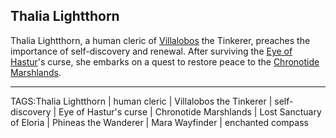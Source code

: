 ## Thalia Lightthorn

Thalia Lightthorn, a human cleric of [Villalobos](Villalobos.md) the Tinkerer, preaches the importance of self-discovery and renewal. After surviving the [Eye of Hastur](../Places/Eye%20of%20Hastur.md)'s curse, she embarks on a quest to restore peace to the [Chronotide Marshlands](../Places/Chronotide%20Marshlands.md). 


---

TAGS:Thalia Lightthorn | human cleric | Villalobos the Tinkerer | self-discovery | Eye of Hastur's curse | Chronotide Marshlands | Lost Sanctuary of Eloria | Phineas the Wanderer | Mara Wayfinder | enchanted compass
